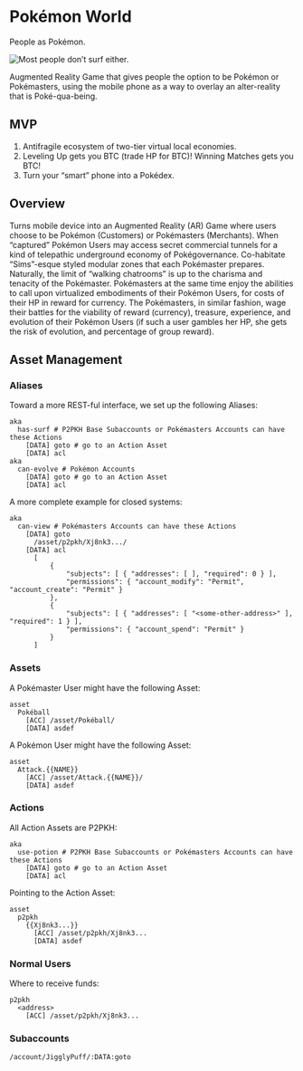 # Pokémon World

People as Pokémon.

![Most people don’t surf either.](https://raw.githubusercontent.com/nerdfiles/pokemon-world/master/design/has_surf.jpg)

Augmented Reality Game that gives people the option to be Pokémon or 
Pokémasters, using the mobile phone as a way to overlay an alter-reality that 
is Poké-qua-being.

## MVP

1. Antifragile ecosystem of two-tier virtual local economies.
2. Leveling Up gets you BTC (trade HP for BTC)! Winning Matches gets you BTC!
3. Turn your “smart” phone into a Pokédex.

## Overview

Turns mobile device into an Augmented Reality (AR) Game where users choose to 
be Pokémon (Customers) or Pokémasters (Merchants). When “captured” Pokémon 
Users may access secret commercial tunnels for a kind of telepathic 
underground economy of Pokégovernance. Co-habitate “Sims”-esque 
styled modular zones that each Pokémaster prepares. Naturally, the 
limit of “walking chatrooms” is up to the charisma and tenacity of 
the Pokémaster. Pokémasters at the same time enjoy the abilities 
to call upon virtualized embodiments of their Pokémon Users, for costs of 
their HP in reward for currency. The Pokémasters, in similar fashion, 
wage their battles for the viability of reward (currency), treasure, 
experience, and evolution of their Pokémon Users (if such a user gambles 
her HP, she gets the risk of evolution, and percentage of group reward).

## Asset Management

### Aliases

Toward a more REST-ful interface, we set up the following Aliases:

```
aka
  has-surf # P2PKH Base Subaccounts or Pokémasters Accounts can have these Actions
    [DATA] goto # go to an Action Asset
    [DATA] acl
aka
  can-evolve # Pokémon Accounts
    [DATA] goto # go to an Action Asset
    [DATA] acl
```

A more complete example for closed systems:

```
aka
  can-view # Pokémasters Accounts can have these Actions
    [DATA] goto
      /asset/p2pkh/Xj8nk3.../
    [DATA] acl
      [
          {
              "subjects": [ { "addresses": [ ], "required": 0 } ],
              "permissions": { "account_modify": "Permit", "account_create": "Permit" }
          },
          {
              "subjects": [ { "addresses": [ "<some-other-address>" ], "required": 1 } ],
              "permissions": { "account_spend": "Permit" }
          }
      ]
```

### Assets

A Pokémaster User might have the following Asset:

```
asset
  Pokéball
    [ACC] /asset/Pokéball/
    [DATA] asdef
```

A Pokémon User might have the following Asset:

```
asset
  Attack.{{NAME}}
    [ACC] /asset/Attack.{{NAME}}/
    [DATA] asdef
```

### Actions

All Action Assets are P2PKH:

```
aka
  use-potion # P2PKH Base Subaccounts or Pokémasters Accounts can have these Actions
    [DATA] goto # go to an Action Asset
    [DATA] acl
```

Pointing to the Action Asset:

```
asset
  p2pkh
    {{Xj8nk3...}}
      [ACC] /asset/p2pkh/Xj8nk3...
      [DATA] asdef
```

### Normal Users

Where to receive funds:

```
p2pkh
  <address>
    [ACC] /asset/p2pkh/Xj8nk3...
```

### Subaccounts

```
/account/JigglyPuff/:DATA:goto
```

